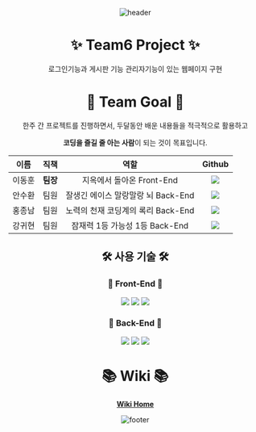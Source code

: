 <div align="center">
  
![header](https://capsule-render.vercel.app/api?type=waving&color=timeGradient&height=200&section=header&text=안녕하세요!%20Team6입니다.%20🙌&fontSize=36&fontAlign=50&fontAlignY=40)

# ✨ Team6 Project ✨

로그인기능과 게시판 기능 관리자기능이 있는 웹페이지 구현 
 
# 👫 Team Goal 👫

한주 간 프로젝트를 진행하면서, 두달동안 배운 내용들을 적극적으로 활용하고
  
**코딩을 즐길 줄 아는 사람**이 되는 것이 목표입니다.

|  이름  |   직책   |   역할    |                                                                                                  Github                                                                                                   |
| :----: | :------: | :-------: | :-------------------------------------------------------------------------------------------------------------------------------------------------------------------------------------------------------: |
| 이동훈 | **팀장** | 지옥에서 돌아온 Front-End  |        <a href="https://github.com/green-kong"><img src="https://img.shields.io/badge/dev%2D%2Dkong-339933?style=flat-square&logo=github&logoColor=white&link=https://github.com/green-kong"/></a>        |
| 안수환 |   팀원   | 잘생긴 에이스 말랑말랑 뇌 Back-End | <a href="https://github.com/ash991213"><img src="https://img.shields.io/badge/ash991213-EA4AAA?style=flat-square&logo=github&logoColor=white&link=https://github.com/ash991213"/></a> |
| 홍종남 |   팀원   | 노력의 천재 코딩계의 록리 Back-End |    <a href="https://github.com/Hongjongnam"><img src="https://img.shields.io/badge/Hongjongnam-F5792A?style=flat-square&logo=github&logoColor=white&link=https://github.com/Hongjongnam"/></a>     |
| 강귀현 |   팀원   | 잠재력 1등 가능성 1등 Back-End  |            <a href="https://github.com/kangcodeis"><img src="https://img.shields.io/badge/kangcodeis-512BD4?style=flat-square&logo=github&logoColor=white&link=https://github.com/kangcodeis"/></a>             |

## 🛠 사용 기술 🛠

### 🎨 Front-End 🎨

<img src="https://img.shields.io/badge/HTML-E34F26?style=flat-square&logo=html5&logoColor=white"/></a>
<img src="https://img.shields.io/badge/CSS-1572B6?style=flat-square&logo=css3&logoColor=white"/></a>
<img src="https://img.shields.io/badge/Javascript-FFCD00?style=flat-square&logo=JavaScript&logoColor=white"/></a>

### 🧩 Back-End 🧩

<img src="https://img.shields.io/badge/Node.js-339933?style=flat-square&logo=node.js&logoColor=white"/></a>
<img src="https://img.shields.io/badge/MySQL-4479A1?style=flat-square&logo=mysql&logoColor=white"/></a>
<img src="https://img.shields.io/badge/Express-000000?style=flat-square&logo=express&logoColor=white"/></a>

# 📚 Wiki 📚

[**Wiki Home**](https://github.com/green-kong/team6_login_board/wiki)

![footer](https://capsule-render.vercel.app/api?type=waving&color=timeGradient&height=170&section=footer&reversal=true&fontSize=26&fontAlign=85&animation=twinkling&fontAlignY=70&text=Cheers!)

</div>
